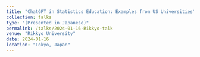 ```yaml
---
title: "ChatGPT in Statistics Education: Examples from US Universities"
collection: talks
type: "(Presented in Japanese)"
permalink: /talks/2024-01-16-Rikkyo-talk
venue: "Rikkyo University"
date: 2024-01-16
location: "Tokyo, Japan"
---
```

